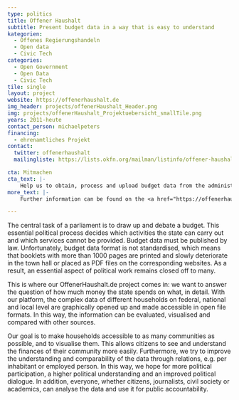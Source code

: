 ```yaml
---
type: politics
title: Offener Haushalt
subtitle: Present budget data in a way that is easy to understand
kategorien:
  - Offenes Regierungshandeln
  - Open data
  - Civic Tech
categories:
  - Open Government
  - Open Data
  - Civic Tech
tile: single
layout: project
website: https://offenerhaushalt.de
img_header: projects/offenerHaushalt_Header.png
img: projects/offenerHaushalt_Projektuebersicht_smallTile.png
years: 2011-heute
contact_person: michaelpeters
financing:
  - ehrenamtliches Projekt
contact:
  twitter: offenerhaushalt
  mailingliste: https://lists.okfn.org/mailman/listinfo/offener-haushalt

cta: Mitmachen
cta_text: |-
    Help us to obtain, process and upload budget data from the administration. You can find more information on how to participate <a href="https://offenerhaushalt.de/page/mitmachen.html">here</a>.
more_text: |-
    Further information can be found on the <a href="https://offenerhaushalt.de">website</a> of Offener Haushalt.

---
```

The central task of a parliament is to draw up and debate a budget. This essential political process decides which activities the state can carry out and which services cannot be provided. Budget data must be published by law. Unfortunately, budget data format is not standardised, which means that booklets with more than 1000 pages are printed and slowly deteriorate in the town hall or placed as PDF files on the corresponding websites. As a result, an essential aspect of political work remains closed off to many.

This is where our OffenerHaushalt.de project comes in: we want to answer the question of how much money the state spends on what, in detail. With our platform, the complex data of different households on federal, national and local level are graphically opened up and made accessible in open file formats. In this way, the information can be evaluated, visualised and compared with other sources.

Our goal is to make households accessible to as many communities as possible, and to visualise them. This allows citizens to see and understand the finances of their community more easily. Furthermore, we try to improve the understanding and comparability of the data through relations, e.g. per inhabitant or employed person. In this way, we hope for more political participation, a higher political understanding and an improved political dialogue. In addition, everyone, whether citizens, journalists, civil society or academics, can analyse the data and use it for public accountability.
